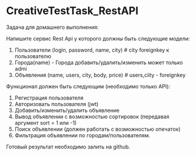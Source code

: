 # CreativeTestTask_RestAPI


Задача для домашнего выполнения:

   Напишите сервис Rest Api у которого должны быть следующие модели:
   
   1. Пользователи (login, password, name, city) # city foreignkey к пользователю
   2. Города(name) - Города добавить/удалить/изменить может только admi
   3. Объявления (name, users, city, body, price) # users,ciity - foreignkey
   
   Функционал должен быть следующим (необходимо только API):
   
   1. Регистрация пользователя
   2. Авторизовать пользователя (jwt)
   3. Добавить/изменить/удалить объявление
   4. Вывод объявлении с возможностью сортировок (передавая аргумент sort = 1 или -1)
   5. Поиск объявлении (должен работать с возможностью опечаток)
   6. Фильтрация объявлении по городам/пользователям.

Готовый результат необходимо залить на github. 


